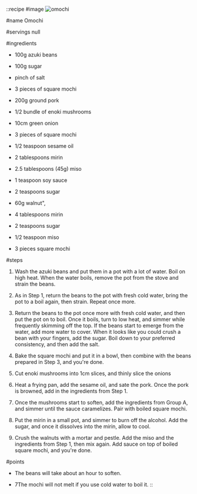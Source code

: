 ::recipe
#image
![omochi](/img/vol5/omochi.jpg)

#name
Omochi

#servings
null

#ingredients
- 100g azuki beans
- 100g sugar
- pinch of salt
- 3 pieces of square mochi

- 200g ground pork
- 1/2 bundle of enoki mushrooms
- 10cm green onion
- 3 pieces of square mochi
- 1/2 teaspoon sesame oil

- 2 tablespoons mirin
- 2.5 tablespoons (45g) miso
- 1 teaspoon soy sauce
- 2 teaspoons sugar

- 60g walnut",
- 4 tablespoons mirin
- 2 teaspoons sugar
- 1/2 teaspoon miso
- 3 pieces square mochi
          
#steps
1. Wash the azuki beans and put them in a pot with a lot of water. Boil on high heat. When the water boils, remove the pot from the stove and strain the beans.

2. As in Step 1, return the beans to the pot with fresh cold water, bring the pot to a boil again, then strain. Repeat once more.

3. Return the beans to the pot once more with fresh cold water, and then put the pot on to boil. Once it boils, turn to low heat, and simmer while frequently skimming off the top. If the beans start to emerge from the water, add more water to cover. When it looks like you could crush a bean with your fingers, add the sugar. Boil down to your preferred consistency, and then add the salt.

4. Bake the square mochi and put it in a bowl, then combine with the beans prepared in Step 3, and you're done.

5. Cut enoki mushrooms into 1cm slices, and thinly slice the onions

6. Heat a frying pan, add the sesame oil, and sate the pork. Once the pork is browned, add in the ingredients from Step 1.

7. Once the mushrooms start to soften, add the ingredients from Group A, and simmer until the sauce caramelizes. Pair with boiled square mochi.

8. Put the mirin in a small pot, and simmer to burn off the alcohol. Add the sugar, and once it dissolves into the mirin, allow to cool.

9. Crush the walnuts with a mortar and pestle. Add the miso and the ingredients from Step 1, then mix again. Add sauce on top of boiled square mochi, and you're done.
            
#points
- The beans will take about an hour to soften.

- 7The mochi will not melt if you use cold water to boil it.
::